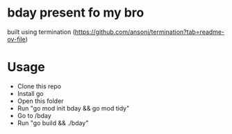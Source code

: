 # bday present fo my bro

built using termination (https://github.com/ansoni/termination?tab=readme-ov-file)

# Usage
- Clone this repo
- Install go
- Open this folder
- Run "go mod init bday && go mod tidy"
- Go to /bday
- Run "go build && ./bday"

